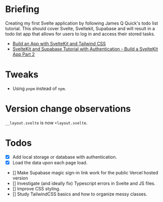 # Briefing

Creating my first Svelte application by following James Q Quick's todo list tutorial. This should cover Svelte, Sveltekit, Supabase and will result in a todo list app that allows for users to log in and access their stored tasks.

-   [Build an App with SvelteKit and Tailwind CSS](https://www.youtube.com/watch?v=YipaPr4Aex8&t=166s)
-   [SvelteKit and Supabase Tutorial with Authentication - Build a SvelteKit App Part 2](https://www.youtube.com/watch?v=YqIyET7XKIQ)

# Tweaks

-   Using `pnpm` instead of `npm`.

# Version change observations

`__layout.svelte` is now `+layout.svelte`.

# Todos

-   [x] Add local storage or database with authentication.
-   [x] Load the data upon each page load.
-   [] Make Supabase magic sign-in link work for the public Vercel hosted version
-   [] Investigate (and ideally fix) Typescript errors in Svelte and JS files.
-   [] Improve CSS styling.
-   [] Study TailwindCSS basics and how to organize messy classes.

